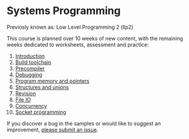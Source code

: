 # Systems Programming

Previosly known as: Low Level Programming 2 (llp2)

This course is planned over 10 weeks of new content, with the remaining weeks dedicated to worksheets, assessment and practice:
1. [Introduction](/week01)
1. [Build toolchain](/week02)
1. [Precompiler](/week03)
1. [Debugging](/week04)
1. [Program memory and pointers](/week05)
1. [Structures and unions](/week06)
1. [Revision](/revision)
1. [File IO](/week08)
1. [Concurrency](/week09)
1. [Socket programming](/week10)

If you discover a bug in the samples or would like to suggest an improvement, [please submit an issue](https://github.com/robert-abela/llp2/issues).
